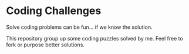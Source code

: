 # Coding Challenges

Solve coding problems can be fun... if we know the solution.

This repository group up some coding puzzles solved by me. Feel free to fork or purpose better solutions.
